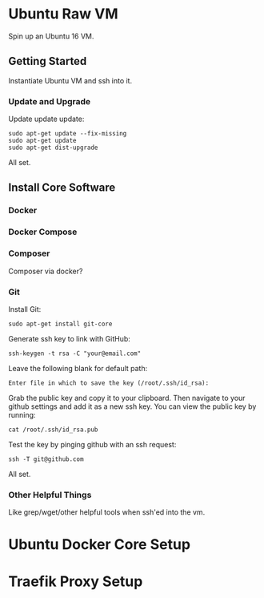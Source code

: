 # Ubuntu Raw VM

Spin up an Ubuntu 16 VM.

## Getting Started

Instantiate Ubuntu VM and ssh into it.

### Update and Upgrade

Update update update:

```
sudo apt-get update --fix-missing
sudo apt-get update
sudo apt-get dist-upgrade
```

All set.

## Install Core Software

### Docker

### Docker Compose

### Composer

Composer via docker?

### Git

Install Git:

```
sudo apt-get install git-core
```

Generate ssh key to link with GitHub:

```
ssh-keygen -t rsa -C "your@email.com"
```

Leave the following blank for default path:

```
Enter file in which to save the key (/root/.ssh/id_rsa):
```

Grab the public key and copy it to your clipboard. Then navigate to your github settings and add it as a new ssh key. You can view the public key by running:

```
cat /root/.ssh/id_rsa.pub
```

Test the key by pinging github with an ssh request:

```
ssh -T git@github.com
```

All set.

### Other Helpful Things

Like grep/wget/other helpful tools when ssh'ed into the vm.

# Ubuntu Docker Core Setup

# Traefik Proxy Setup
